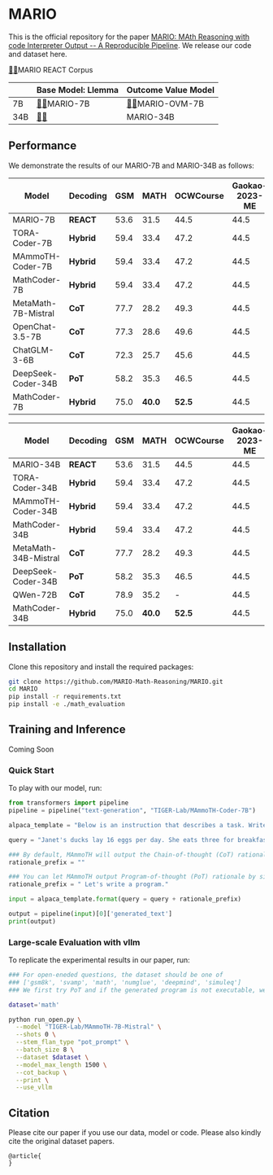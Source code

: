 # MARIO

This is the official repository for the paper [MARIO: MAth Reasoning with code Interpreter Output -- A Reproducible Pipeline](www.arxiv.org). We release our code and dataset here.


[🤗](https://huggingface.co/datasets/TIGER-Lab/MathInstruct)[🤖](https://www.modelscope.cn/datasets/damo/MARIO)MARIO REACT Corpus


|     	| Base Model: Llemma                                           	| Outcome Value Model                                                    	| 
|-----	|---------------------------------------------------------------	|---------------------------------------------------------------------------	|
| 7B  	|[🤗](https://huggingface.co/MARIO/MARIO-7B)[🤖](https://www.modelscope.cn/models/damo/MARIO-7B)MARIO-7B| [🤗](https://huggingface.co/MARIO/MARIO-OVM-7B)[🤖](https://www.modelscope.cn/models/damo/MARIO-OVM-7B)MARIO-OVM-7B|
| 34B 	|[🤗](https://huggingface.co/MARIO/MARIO-34B)[🤖](https://www.modelscope.cn/models/damo/MARIO-34B)|MARIO-34B|


## Performance
We demonstrate the results of our MARIO-7B and MARIO-34B as follows:

| **Model**             	| **Decoding** 	| **GSM**  	| **MATH** 	| **OCWCourse** | **Gaokao-2023-ME** | 
|---------------------------|---------------|-----------|-----------|-----------|-----------|
| MARIO-7B             	| **REACT**   	| 53.6  	| 31.5 	    | 44.5   	|44.5   	|
| TORA-Coder-7B  	    | **Hybrid**   	| 59.4  	| 33.4  	| 47.2  	|44.5   	|
| MAmmoTH-Coder-7B  	    | **Hybrid**   	| 59.4  	| 33.4  	| 47.2  	|44.5   	|
| MathCoder-7B  	    | **Hybrid**   	| 59.4  	| 33.4  	| 47.2  	|44.5   	|
| MetaMath-7B-Mistral       | **CoT**   	| 77.7  	| 28.2 	    | 49.3      |44.5   	|
| OpenChat-3.5-7B           | **CoT**   	| 77.3 	    | 28.6 	    | 49.6      |44.5   	|
| ChatGLM-3-6B              | **CoT**       | 72.3      | 25.7      | 45.6      | 44.5   	|
| DeepSeek-Coder-34B        | **PoT**   	| 58.2   	| 35.3 	    | 46.5      |44.5   	|
| MathCoder-7B  	    | **Hybrid**   	| 75.0   	| **40.0** 	| **52.5**  |44.5   	|

| **Model**             	| **Decoding** 	| **GSM**  	| **MATH** 	| **OCWCourse** | **Gaokao-2023-ME** | 
|---------------------------|---------------|-----------|-----------|-----------|-----------|
| MARIO-34B             	| **REACT**   	| 53.6  	| 31.5 	    | 44.5   	|44.5   	|
| TORA-Coder-34B  	    | **Hybrid**   	| 59.4  	| 33.4  	| 47.2  	|44.5   	|
| MAmmoTH-Coder-34B  	    | **Hybrid**   	| 59.4  	| 33.4  	| 47.2  	|44.5   	|
| MathCoder-34B  	    | **Hybrid**   	| 59.4  	| 33.4  	| 47.2  	|44.5   	|
| MetaMath-34B-Mistral       | **CoT**   	| 77.7  	| 28.2 	    | 49.3      |44.5   	|
| DeepSeek-Coder-34B        | **PoT**   	| 58.2   	| 35.3 	    | 46.5      |44.5   	|
| QWen-72B                  | **CoT**       | 78.9      | 35.2      | -         |44.5   	|
| MathCoder-34B  	    | **Hybrid**   	| 75.0   	| **40.0** 	| **52.5**  |44.5   	|

## **Installation**

Clone this repository and install the required packages:

```bash
git clone https://github.com/MARIO-Math-Reasoning/MARIO.git
cd MARIO
pip install -r requirements.txt
pip install -e ./math_evaluation
```

## **Training and Inference**

Coming Soon

### **Quick Start**
To play with our model, run:

```python
from transformers import pipeline
pipeline = pipeline("text-generation", "TIGER-Lab/MAmmoTH-Coder-7B")

alpaca_template = "Below is an instruction that describes a task. Write a response that appropriately completes the request.\n### Instruction:\n{query}\n\n### Response:"

query = "Janet's ducks lay 16 eggs per day. She eats three for breakfast every morning and bakes muffins for her friends every day with four. She sells the remainder at the farmers' market daily for $2 per fresh duck egg. How much in dollars does she make every day at the farmers' market?"

### By default, MAmmoTH will output the Chain-of-thought (CoT) rationale
rationale_prefix = ""

### You can let MAmmoTH output Program-of-thought (PoT) rationale by simply adding
rationale_prefix = " Let's write a program."

input = alpaca_template.format(query = query + rationale_prefix)

output = pipeline(input)[0]['generated_text']
print(output)
```

### **Large-scale Evaluation with vllm**

To replicate the experimental results in our paper, run:

```bash
### For open-eneded questions, the dataset should be one of 
### ['gsm8k', 'svamp', 'math', 'numglue', 'deepmind', 'simuleq'] 
### We first try PoT and if the generated program is not executable, we shift to CoT

dataset='math'

python run_open.py \
  --model "TIGER-Lab/MAmmoTH-7B-Mistral" \
  --shots 0 \
  --stem_flan_type "pot_prompt" \
  --batch_size 8 \
  --dataset $dataset \
  --model_max_length 1500 \
  --cot_backup \
  --print \
  --use_vllm
```

## **Citation**

Please cite our paper if you use our data, model or code. Please also kindly cite the original dataset papers. 

```
@article{
}
```
